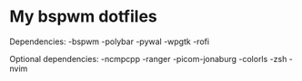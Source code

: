 # My bspwm dotfiles

Dependencies:
-bspwm
-polybar
-pywal
-wpgtk
-rofi

Optional dependencies:
-ncmpcpp
-ranger
-picom-jonaburg
-colorls
-zsh
-nvim
